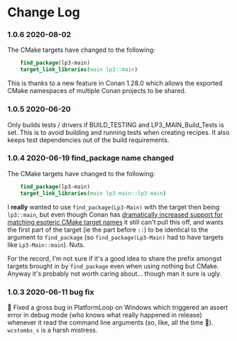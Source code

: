 # Change Log

### 1.0.6 2020-08-02

The CMake targets have changed to the following:

```cmake
    find_package(lp3-main)
    target_link_libraries(main lp3::main)
```

This is thanks to a new feature in Conan 1.28.0 which allows the exported CMake namespaces of multiple Conan projects to be shared.

### 1.0.5 2020-06-20

Only builds tests / drivers if BUILD_TESTING and LP3_MAIN_Build_Tests is set. This is to avoid building and running tests when creating recipes. It also keeps test dependencies out of the build requirements.

### 1.0.4 2020-06-19 find_package name changed

The CMake targets have changed to the following:

```cmake
    find_package(lp3-main)
    target_link_libraries(main lp3-main::lp3-main)
```

I **really** wanted to use `find_package(Lp3-Main)` with the target then being `lp3::main`, but even though Conan has [dramatically increased support for matching esoteric CMake target names](https://github.com/TimSimpson/lp3-sdl/issues/5) it still can't pull this off, and wants the first part of the target (ie the part before `::`) to be identical to the argument to `find_package` (so `find_package(Lp3-Main)` had to have targets like `Lp3-Main::main`). Nuts.

For the record, I'm not sure if it's a good idea to share the prefix amongst targets brought in by `find_package` even when using nothing but CMake. Anyway it's probably not worth caring about... though man it sure is ugly.

### 1.0.3 2020-06-11 bug fix

🐞 Fixed a gross bug in PlatformLoop on Windows which triggered an assert error in debug mode (who knows what really happened in release) whenever it read the command line arguments (so, like, all the time 😬). `wcstombs_s` is a harsh mistress.

